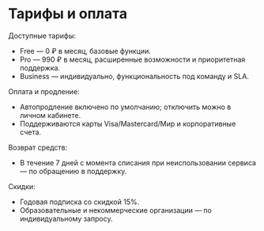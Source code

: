 # Тарифы и оплата

Доступные тарифы:

- Free — 0 ₽ в месяц, базовые функции.
- Pro — 990 ₽ в месяц, расширенные возможности и приоритетная поддержка.
- Business — индивидуально, функциональность под команду и SLA.

Оплата и продление:

- Автопродление включено по умолчанию; отключить можно в личном кабинете.
- Поддерживаются карты Visa/Mastercard/Мир и корпоративные счета.

Возврат средств:

- В течение 7 дней с момента списания при неиспользовании сервиса — по обращению в поддержку.

Скидки:

- Годовая подписка со скидкой 15%.
- Образовательные и некоммерческие организации — по индивидуальному запросу.

